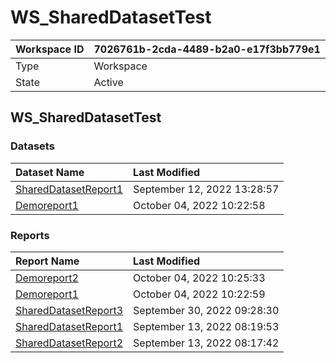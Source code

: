 



# WS_SharedDatasetTest

|Workspace ID|7026761b-2cda-4489-b2a0-e17f3bb779e1|
| :--- | :--- |
|Type|Workspace|
|State|Active|

## WS_SharedDatasetTest

### Datasets

|Dataset Name|Last Modified|
| :--- | :--- |
|[SharedDatasetReport1](../Datasets/SharedDatasetReport1.md)|September 12, 2022 13:28:57|
|[Demoreport1](../Datasets/Demoreport1.md)|October 04, 2022 10:22:58|

### Reports

|Report Name|Last Modified|
| :--- | :--- |
|[Demoreport2](../Reports/Demoreport2.md)|October 04, 2022 10:25:33|
|[Demoreport1](../Reports/Demoreport1.md)|October 04, 2022 10:22:59|
|[SharedDatasetReport3](../Reports/SharedDatasetReport3.md)|September 30, 2022 09:28:30|
|[SharedDatasetReport1](../Reports/SharedDatasetReport1.md)|September 13, 2022 08:19:53|
|[SharedDatasetReport2](../Reports/SharedDatasetReport2.md)|September 13, 2022 08:17:42|
